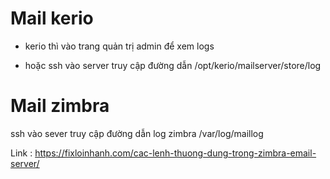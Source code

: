 # Mail kerio

- kerio thì vào trang quản trị admin để xem logs

- hoặc ssh vào server truy cập đường dẫn /opt/kerio/mailserver/store/log





# Mail zimbra



ssh vào sever truy cập đường dẫn log zimbra /var/log/maillog


Link : https://fixloinhanh.com/cac-lenh-thuong-dung-trong-zimbra-email-server/